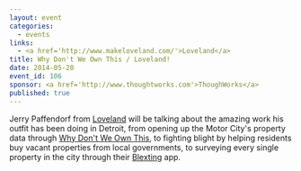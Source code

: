 ```yaml
---
layout: event
categories: 
  - events
links:
  - <a href='http://www.makeloveland.com/'>Loveland</a>
title: Why Don't We Own This / Loveland!
date: 2014-05-20
event_id: 106
sponsor: <a href='http://www.thoughtworks.com'>ThoughWorks</a>
published: true
---
```


Jerry Paffendorf from [Loveland](http://www.makeloveland.com/) will be talking about the amazing work his outfit has been doing in Detroit, from opening up the Motor City's property data through [Why Don't We Own This](http://www.whydontweownthis.com), to fighting blight by helping residents buy vacant properties from local governments, to surveying every single property in the city through their [Blexting](http://www.hellyeahdetroit.com/2014/01/26/watch-battling-blight-with-blexting/) app.